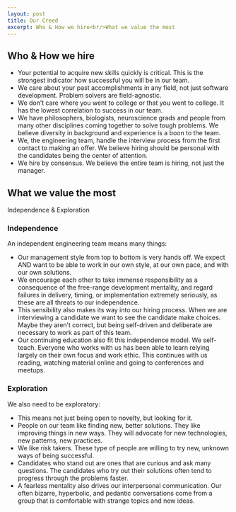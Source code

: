 ```yaml
---
layout: post
title: Our Creed
excerpt: Who & How we hire<br/>What we value the most
---
```


## Who & How we hire

* Your potential to acquire new skills quickly is critical. This is the strongest indicator how successful you will be in our team.
* We care about your past accomplishments in any field, not just software development. Problem solvers are field-agnostic.
* We don’t care where you went to college or that you went to college. It has the lowest correlation to success in our team.
* We have philosophers, biologists, neuroscience grads and people from many other disciplines coming together to solve tough problems. We believe diversity in background and experience is a boon to the team.
* We, the engineering team, handle the interview process from the first contact to making an offer. We believe hiring should be personal with the candidates being the center of attention.
* We hire by consensus. We believe the entire team is hiring, not just the manager.

## What we value the most

Independence & Exploration

### Independence

An independent engineering team means many things:

* Our management style from top to bottom is very hands off. We expect AND want to be able to work in our own style, at our own pace, and with our own solutions. 
* We encourage each other to take immense responsibility as a consequence of the free-range development mentality, and regard failures in delivery, timing, or implementation extremely seriously, as these are all threats to our independence. 
* This sensibility also makes its way into our hiring process. When we are interviewing a candidate we want to see the candidate make choices. Maybe they aren’t correct, but being self-driven and deliberate are necessary to work as part of this team.
* Our continuing education also fit this independence model. We self-teach. Everyone who works with us has been able to learn relying largely on their own focus and work ethic. This continues with us reading, watching material online and going to conferences and meetups.

### Exploration

We also need to be exploratory:

* This means not just being open to novelty, but looking for it. 
* People on our team like finding new, better solutions. They like improving things in new ways. They will advocate for new technologies, new patterns, new practices. 
* We like risk takers. These type of people are willing to try new, unknown ways of being successful. 
* Candidates who stand out are ones that are curious and ask many questions. The candidates who try out their solutions often tend to progress through the problems faster.
* A fearless mentality also drives our interpersonal communication. Our often bizarre, hyperbolic, and pedantic conversations come from a group that is comfortable with strange topics and new ideas.
